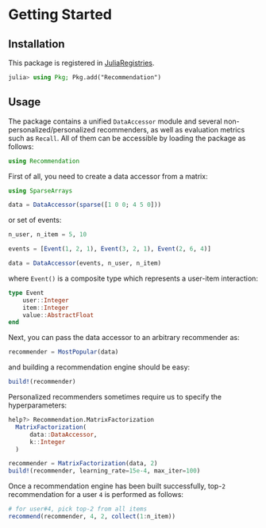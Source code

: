 # Getting Started

## Installation

This package is registered in [JuliaRegistries](https://github.com/JuliaRegistries/General).

```julia
julia> using Pkg; Pkg.add("Recommendation")
```

## Usage

The package contains a unified `DataAccessor` module and several non-personalized/personalized recommenders, as well as evaluation metrics such as `Recall`. All of them can be accessible by loading the package as follows:

```julia
using Recommendation
```

First of all, you need to create a data accessor from a matrix:

```julia
using SparseArrays

data = DataAccessor(sparse([1 0 0; 4 5 0]))
```

or set of events:

```julia
n_user, n_item = 5, 10

events = [Event(1, 2, 1), Event(3, 2, 1), Event(2, 6, 4)]

data = DataAccessor(events, n_user, n_item)
```

where `Event()` is a composite type which represents a user-item interaction:

```julia
type Event
    user::Integer
    item::Integer
    value::AbstractFloat
end
```

Next, you can pass the data accessor to an arbitrary recommender as:

```julia
recommender = MostPopular(data)
```

and building a recommendation engine should be easy:

```julia
build!(recommender)
```

Personalized recommenders sometimes require us to specify the hyperparameters:

```julia
help?> Recommendation.MatrixFactorization
  MatrixFactorization(
      data::DataAccessor,
      k::Integer
  )
```

```julia
recommender = MatrixFactorization(data, 2)
build!(recommender, learning_rate=15e-4, max_iter=100)
```

Once a recommendation engine has been built successfully, top-`2` recommendation for a user `4` is performed as follows:

```julia
# for user#4, pick top-2 from all items
recommend(recommender, 4, 2, collect(1:n_item))
```
